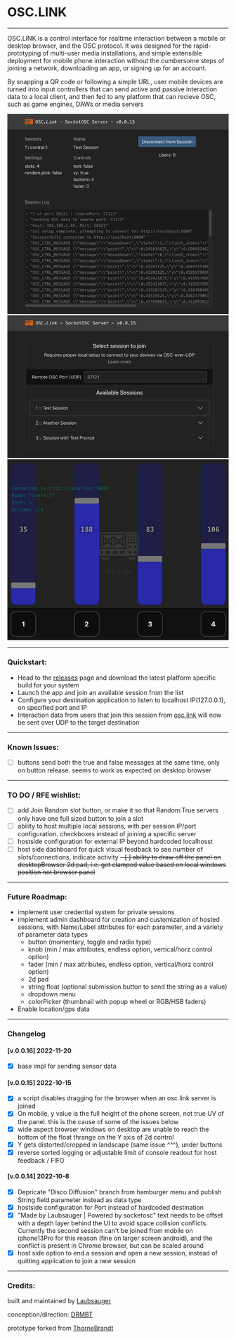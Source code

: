 # OSC.LINK
_______________

OSC.LINK is a control interface for realtime interaction between a mobile or desktop browser, and the OSC protocol. It was designed for the rapid-prototyping of multi-user media installations, and simple extensible deployment for mobile phone interaction without the cumbersome steps of joining a network, downloading an app, or signing up for an account.

By snapping a QR code or following a simple URL, user mobile devices are turned into input controllers that can send active and passive interaction data to a local client, and then fed to any platform that can recieve OSC, such as game engines, DAWs or media servers

![screen1.png](screen1.png) ![screen2.png](screen2.png) ![screen3.png](screen3.png)

___________

### Quickstart:
- Head to the [releases](https://github.com/laubsauger/socketosc/releases) page and download the latest platform specific build for your system
- Launch the app and join an available session from the list
- Configure your destination application to listen to localhost IP(127.0.0.1), on specified port and IP
- Interaction data from users that join this session from [osc.link](https://osc.link) will now be sent over UDP to the target destination

______________

### Known Issues:
- [ ] buttons send both the true and false messages at the same time, only on button release. seems to work as expected on desktop browser

_____________________

### TO DO / RFE wishlist:
- [ ] add Join Random slot button, or make it so that Random:True servers only have one full sized button to join a slot
- [ ] ability to host multiple local sessions, with per session IP/port configuration. checkboxes instead of joining a specific server
- [ ] hostside configuration for external IP beyond hardcoded localhosst
- [ ] host side dashboard for quick visual feedback to see number of slots/connections, indicate activity
~~- [ ] ability to draw off the panel on desktopBrowser 2d pad, i.e. get clamped value based on local windows position not browser panel~~

_________________
### Future Roadmap:
- implement user credential system for private sessions
- implement admin dashboard for creation and customization of hosted sessions, with Name/Label attributes for each parameter, and a variety of parameter data types
  - button (momentary, toggle and radio type)
  - knob (min / max attributes, endless option, vertical/horz control option)
  - fader (min / max attributes, endless option, vertical/horz control option)
  - 2d pad
  - string float (optional submission button to send the string as a value)
  - dropdown menu
  - colorPicker (thumbnail with popup wheel or RGB/HSB faders)
- Enable location/gps data

____________
### Changelog

#### [v.0.0.16] 2022-11-20
- [x] base impl for sending sensor data

#### [v.0.0.15] 2022-10-15
- [x] a script disables dragging for the browser when an osc.link  server is joined
- [x] On mobile, y value is the full height of the phone screen, not true UV of the panel. this is the cause of some of the issues below
- [x] wide aspect browser windows on desktop are unable to reach the bottom of the float thrange on the Y axis of 2d control
- [x] Y gets distorted/cropped in landscape (same issue ^^^), under buttons
- [x] reverse sorted logging or adjustable limit of console readout for host feedback / FIFO

#### [v.0.0.14] 2022-10-8
- [x] Depricate "Disco Diffusion" branch from hamburger menu and publish String field parameter instead as data type
- [x] hostside configuration for Port instead of hardcoded destination
- [x] "Made by Laubsauger | Powered by socketosc" text needs to be offset with a depth layer behind the UI to avoid space collision conflicts. Currently the second session can't be joined from mobile on iphone13Pro for this reason  (fine on larger screen android), and the conflict is present in Chrome browser, but can be scaled around
- [x] host side option to end a session and open a new session, instead of quitting application to join a new session
_______

### Credits:
built and maintained by [Laubsauger](https://github.com/laubsauger)

conception/direction: [DRMBT](https://github.com/drmbt)

prototype forked from [ThorneBrandt](https://github.com/thornebrandt)
